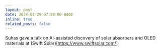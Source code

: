 ```yaml
---
layout: post
date: 2024-03-29 07:59:00-0400
inline: true
related_posts: false
---
```


Suhas gave a talk on AI-assisted discovery of solar absorbers and OLED materials at (Swift Solar)[https://www.swiftsolar.com/]